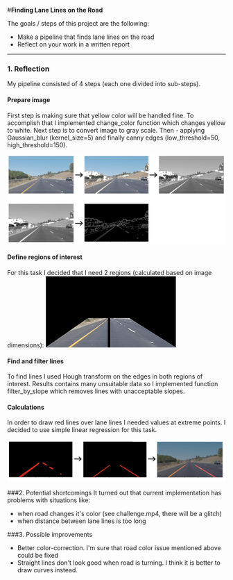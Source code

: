 #**Finding Lane Lines on the Road** 

The goals / steps of this project are the following:
* Make a pipeline that finds lane lines on the road
* Reflect on your work in a written report

---

### 1. Reflection

My pipeline consisted of 4 steps (each one divided into sub-steps).

#### Prepare image
First step is making sure that yellow color will be handled fine. To accomplish that I implemented change_color function which changes yellow to white. Next step is to convert image to gray scale. Then - applying Gaussian_blur (kernel_size=5) and finally canny edges (low_threshold=50, high_threshold=150).

![Prepare image](/files/pipeline_1.png)

#### Define regions of interest
For this task I decided that I need 2 regions (calculated based on image dimensions):
![Prepare image](/files/regions_of_interest.png)

#### Find and filter lines
To find lines I used Hough transform on the edges in both regions of interest.
Results contains many unsuitable data so I implemented function filter_by_slope which removes lines with unacceptable slopes.

#### Calculations
In order to draw red lines over lane lines I needed values at extreme points.
I decided to use simple linear regression for this task.

![Calculations and drawing lines](/files/pipeline_2.png)



###2. Potential shortcomings
It turned out that current implementation has problems with situations like:
* when road changes it's color (see challenge.mp4, there will be a glitch)
* when distance between lane lines is too long


###3. Possible improvements
* Better color-correction. I'm sure that road color issue mentioned above could be fixed
* Straight lines don't look good when road is turning. I think it is better to draw curves instead.
